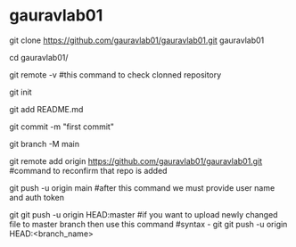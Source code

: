 # gauravlab01

git clone https://github.com/gauravlab01/gauravlab01.git gauravlab01

cd gauravlab01/

git remote -v #this command to check clonned repository

git init

git add README.md

git commit -m "first commit"

git branch -M main

git remote add origin https://github.com/gauravlab01/gauravlab01.git #command to reconfirm that repo is added

git push -u origin main #after this command we must provide user name and auth token

git git push -u origin HEAD:master #if you want to upload newly changed file to master branch then use this command
#syntax - git git push -u origin HEAD:<branch_name>
